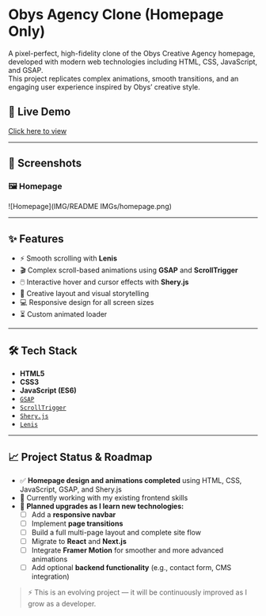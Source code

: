 # Obys Agency Clone (Homepage Only)

A pixel-perfect, high-fidelity clone of the Obys Creative Agency homepage, developed with modern web technologies including HTML, CSS, JavaScript, and GSAP.  
This project replicates complex animations, smooth transitions, and an engaging user experience inspired by Obys’ creative style.

## 🚀 Live Demo
[Click here to view](https://obys-agency-vimal.vercel.app)

---

## 📸 Screenshots

### 🖼 Homepage

![Homepage](IMG/README IMGs/homepage.png)


---

## ✨ Features

- ⚡ Smooth scrolling with **Lenis**
- 🎬 Complex scroll-based animations using **GSAP** and **ScrollTrigger**
- 🖱️ Interactive hover and cursor effects with **Shery.js**
- 🧠 Creative layout and visual storytelling
- 💻 Responsive design for all screen sizes
- ⏳ Custom animated loader

---

## 🛠️ Tech Stack

- **HTML5**
- **CSS3**
- **JavaScript (ES6)**
- [`GSAP`](https://greensock.com/gsap/)
- [`ScrollTrigger`](https://greensock.com/scrolltrigger/)
- [`Shery.js`](https://github.com/SheryJS/sheryjs)
- [`Lenis`](https://github.com/studio-freight/lenis)

---

## 📈 Project Status & Roadmap

- ✅ **Homepage design and animations completed** using HTML, CSS, JavaScript, GSAP, and Shery.js  
- 🔄 Currently working with my existing frontend skills
- 🚧 **Planned upgrades as I learn new technologies:**
  - [ ] Add a **responsive navbar**
  - [ ] Implement **page transitions**
  - [ ] Build a full multi-page layout and complete site flow
  - [ ] Migrate to **React** and **Next.js**
  - [ ] Integrate **Framer Motion** for smoother and more advanced animations
  - [ ] Add optional **backend functionality** (e.g., contact form, CMS integration)

> ⚡ This is an evolving project — it will be continuously improved as I grow as a developer.
